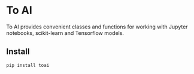 # To AI

To AI provides convenient classes and functions for working with Jupyter notebooks, scikit-learn and Tensorflow models.

## Install

```
pip install toai
```
